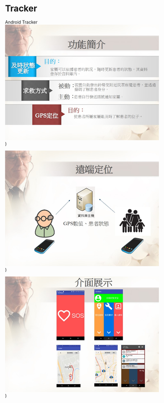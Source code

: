 # Tracker
Android Tracker
![功能列表](https://github.com/lzhengwei/Tracker/blob/master/image3.jpg))

![系統架構圖](https://github.com/lzhengwei/Tracker/blob/master/image1.jpg))

![使用者介面](https://github.com/lzhengwei/Tracker/blob/master/image2.jpg))
